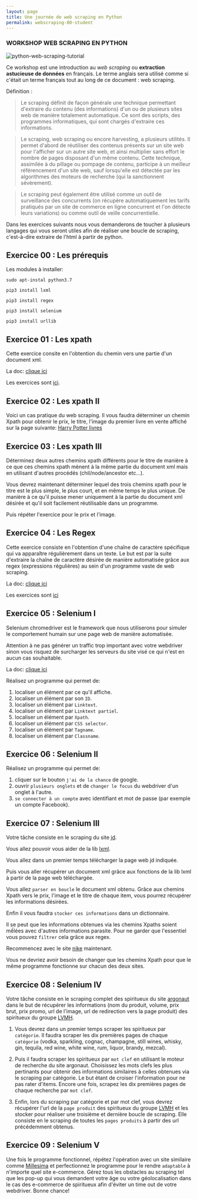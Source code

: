 ```yaml
---
layout: page
title: Une journée de web scraping en Python
permalink: webscraping-00-student
---
```


### WORKSHOP WEB SCRAPING EN PYTHON
![python-web-scraping-tutorial](https://www.dataquest.io/wp-content/uploads/2016/11/python-web-scraping-beautifulsoup-tutorial-1040x520.jpg "python-web-scraping-tutorial")

Ce workshop est une introduction au *web scraping* ou
**extraction astucieuse de données** en français. Le terme anglais sera
utilisé comme si c'était un terme français tout au long
de ce document : web scraping.

Définition :
> Le scraping définit de façon générale une technique permettant d'extraire du contenu (des informations) d'un ou de plusieurs sites web de manière totalement automatique. Ce sont des scripts, des programmes informatiques, qui sont chargés d'extraire ces informations.

> Le scraping, web scraping ou encore harvesting, a plusieurs utilités. Il permet d'abord de réutiliser des contenus présents sur un site web pour l'afficher sur un autre site web, et ainsi multiplier sans effort le nombre de pages disposant d'un même contenu. Cette technique, assimilée à du pillage ou pompage de contenu, participe à un meilleur référencement d'un site web, sauf lorsqu'elle est détectée par les algorithmes des moteurs de recherche (qui la sanctionnent sévèrement). 

> Le scraping peut également être utilisé comme un outil de surveillance des concurrents (on récupère automatiquement les tarifs pratiqués par un site de commerce en ligne concurrent et l'on détecte leurs variations) ou comme outil de veille concurrentielle.


Dans les exercices suivants nous vous demanderons de toucher à plusieurs langages qui vous seront utiles afin de réaliser une boucle de scraping, c'est-à-dire extraire de l'html à partir de python.

## Exercice 00 : Les prérequis

Les modules à installer:
```
sudo apt-instal python3.7

pip3 install lxml

pip3 install regex

pip3 install selenium

pip3 install urllib
```
## Exercice 01 : Les xpath 

Cette exercice consite en l'obtention du chemin vers une partie d'un document xml.

La doc: [clique ici](https://openclassrooms.com/fr/courses/1766341-structurez-vos-donnees-avec-xml/1769083-xpath-localiser-les-donnees)

Les exercices sont [ici](http://learn.onion.net/language=en/35426/w3c-xpath).

## Exercice 02 : Les xpath II

Voici un cas pratique du web scraping.
Il vous faudra déterminer un chemin Xpath pour obtenir le prix, le titre, l'image du premier livre en vente affiché sur la page suivante: [Harry Potter livres](https://www.fnac.com/SearchResult/ResultList.aspx?SCat=0%211&Search=harry+potter&sft=1&sa=0)

## Exercice 03 : Les xpath III

Déterminez deux autres chemins xpath différents pour le titre de manière à ce que ces chemins xpath mènent à la même partie du document xml mais en utilisant d'autres procédés (chil/node/ancestor etc...).

Vous devrez maintenant déterminer lequel des trois chemins xpath pour le titre est le plus simple, le plus court, et en même temps le plus unique. De manière à ce qu'il puisse mener uniquement à la partie du document xml désirée et qu'il soit facilement réutilisable dans un programme.

Puis répéter l'exercice pour le prix et l'image.

## Exercice 04 : Les Regex

Cette exercice consiste en l'obtention d'une chaîne de caractère spécifique qui va apparaître régulièrement dans un texte. Le but est par la suite d'extraire la chaîne de caractère désirée de manière automatisée grâce aux regex (expressions régulières) au sein d'un programme vaste de web scraping.

La doc: [clique ici](https://www.w3schools.com/python/python_regex.asp)

Les exercices sont [ici](https://www.w3resource.com/python-exercises/re/)


## Exercice 05 : Selenium I

Selenium chromedriver est le framework que nous utiliserons pour simuler le comportement humain sur une page web de manière automatisée.

Attention à ne pas générer un traffic trop important avec votre webdriver sinon vous risquez de surcharger les serveurs du site visé ce qui n'est en aucun cas souhaitable.

La doc: [clique ici](https://chromedriver.chromium.org/getting-started)

Réalisez un programme qui permet de:
1) localiser un élément par ce qu'il affiche.
2) localiser un élément par son `ID`.
3) localiser un élément par `Linktext`.
4) localiser un élément par `Linktext partiel`.
5) localiser un élément par `Xpath`.
6) localiser un élément par `CSS selector`.
7) localiser un élément par `Tagname`.
8) localiser un élément par `Classname`.


## Exercice 06 : Selenium II

Réalisez un programme qui permet de:

1) cliquer sur le bouton `j'ai de la chance` de google.
2) ouvrir `plusieurs onglets` et de `changer le focus` du webdriver d'un onglet à l'autre.
3) `se connecter à un compte` avec identifiant et mot de passe (par exemple un compte Facebook).

## Exercice 07 : Selenium III

Votre tâche consiste en le scraping du site [jd](https://www.jdsports.fr/promo/).

Vous allez pouvoir vous aider de la lib [lxml](https://lxml.de/tutorial.html).

Vous allez dans un premier temps télécharger la page web jd indiquée.

Puis vous aller récupérer un document xml grâce aux fonctions de la lib lxml à partir de la page web téléchargée.

Vous allez `parser en boucle` le document xml obtenu. Grâce aux chemins Xpath vers le prix, l'image et le titre de chaque item, vous pourrez récupérer les informations désirées.

Enfin il vous faudra `stocker ces informations` dans un dictionnaire.

Il se peut que les informations obtenues via les chemins Xpaths soient mếlées avec d'autres informations parasite. Pour ne garder que l'essentiel vous pouvez `filtrer` cela grâce aux regex.

Recommencez avec le site [nike](https://www.nike.com/fr/w/hommes-chaussures-nik1zy7ok) maintenant. 

Vous ne devriez avoir besoin de changer que les chemins Xpath pour que le même programme fonctionne sur chacun des deux sites.

## Exercice 08 : Selenium IV

Votre tâche consiste en le scraping complet des spiritueux du site [argonaut](https://www.argonautliquor.com/) dans le but de récupérer les informations (nom du produit, volume, prix brut, prix promo, url de l'image, url de redirection vers la page produit) des spiritueux du groupe [LVMH](https://www.lvmh.fr/les-maisons/vins-spiritueux/).

1) Vous devrez dans un premier temps scraper les spiritueux par `catégorie`. 
Il faudra scraper les dix premières pages de chaque `catégorie` (vodka, sparkling, cognac, champagne, still wines, whisky, gin, tequila, red wine, white wine, rum, liquor, brandy, mezcal).

2) Puis il faudra scraper les spiritueux par `mot clef` en utilisant le moteur de recherche du site argonaut. Choisissez les mots clefs les plus pertinants pour obtenir des informations similaires à celles obtenues via le scraping par catégorie. 
Le but étant de croiser l'information pour ne pas rater d'items. Encore une fois, scrapez les dix premières pages de chaque recherche par `mot clef`.

3) Enfin, lors du scraping par catégorie et par mot clef, vous devrez récupérer l'url de la `page produit` des spiritueux du groupe [LVMH](https://www.lvmh.fr/les-maisons/vins-spiritueux/) et les stocker pour réaliser une troisième et dernière boucle de scraping. Elle consiste en le scraping de toutes les `pages produits` à partir des url précédemment obtenus.

## Exercice 09 : Selenium V

Une fois le programme fonctionnel, répétez l'opération avec un site similaire comme [Millesima](https://www.millesima.fr/) et perfectionnez le programme pour le rendre `adaptable` à n'importe quel site e-commerce. Gérez tous les obstacles au scraping tel que les pop-up qui vous demandent votre âge ou votre géolocalisation dans le cas des e-commerce de spiritueux afin d'éviter un time out de votre webdriver. Bonne chance!
